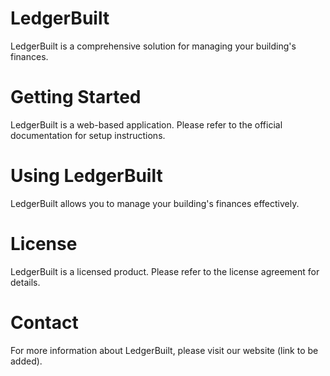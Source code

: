 # LedgerBuilt

LedgerBuilt is a comprehensive solution for managing your building's finances.

# Getting Started

LedgerBuilt is a web-based application. Please refer to the official documentation for setup instructions.

# Using LedgerBuilt

LedgerBuilt allows you to manage your building's finances effectively.

# License

LedgerBuilt is a licensed product. Please refer to the license agreement for details.

# Contact

For more information about LedgerBuilt, please visit our website (link to be added).